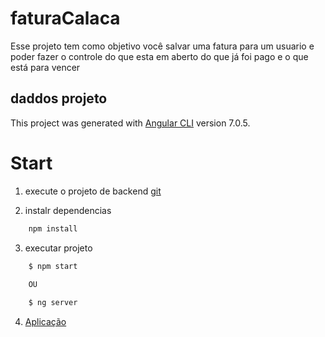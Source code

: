 # faturaCalaca

Esse projeto tem como objetivo você salvar uma fatura para um usuario e poder fazer o controle do que esta em aberto do que já foi pago e o que está para vencer


## daddos projeto

This project was generated with [Angular CLI](https://github.com/angular/angular-cli) version 7.0.5.



# Start

1. execute o projeto de backend [git](https://github.com/matheusCalaca/fatura_back)

2. instalr dependencias

```sh
    npm install
```

3. executar projeto

```sh
    $ npm start
    
    OU

    $ ng server
```

4. [Aplicação](http://localhost:4200/)

